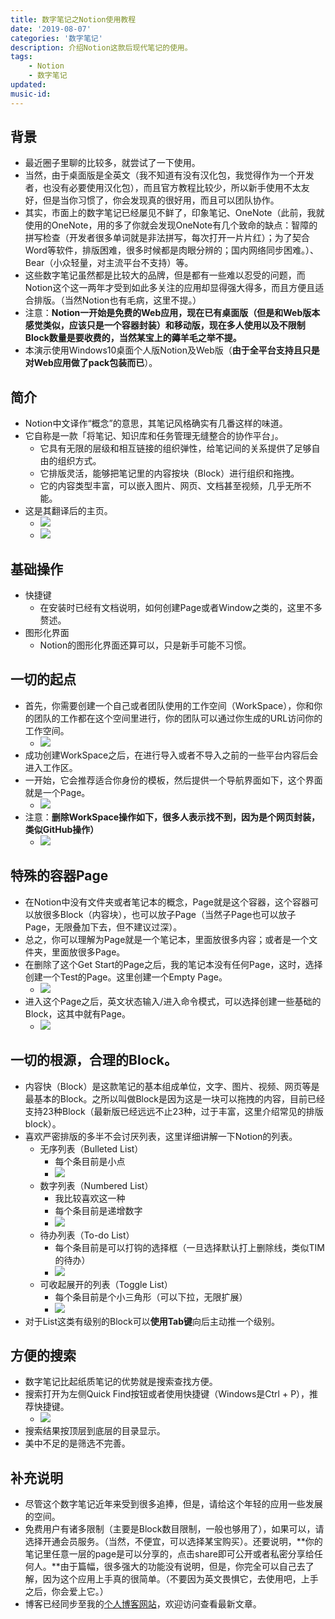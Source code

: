 ```yaml
---
title: 数字笔记之Notion使用教程
date: '2019-08-07'
categories: '数字笔记'
description: 介绍Notion这款后现代笔记的使用。
tags: 
    - Notion
    - 数字笔记
updated: 
music-id: 
---
```

## 背景
- 最近圈子里聊的比较多，就尝试了一下使用。
- 当然，由于桌面版是全英文（我不知道有没有汉化包，我觉得作为一个开发者，也没有必要使用汉化包），而且官方教程比较少，所以新手使用不太友好，但是当你习惯了，你会发现真的很好用，而且可以团队协作。
- 其实，市面上的数字笔记已经屡见不鲜了，印象笔记、OneNote（此前，我就使用的OneNote，用的多了你就会发现OneNote有几个致命的缺点：智障的拼写检查（开发者很多单词就是非法拼写，每次打开一片片红）；为了契合Word等软件，排版困难，很多时候都是肉眼分辨的；国内网络同步困难。）、Bear（小众轻量，对主流平台不支持）等。
- 这些数字笔记虽然都是比较大的品牌，但是都有一些难以忍受的问题，而Notion这个这一两年才受到如此多关注的应用却显得强大得多，而且方便且适合排版。（当然Notion也有毛病，这里不提。）
- 注意：**Notion一开始是免费的Web应用，现在已有桌面版（但是和Web版本感觉类似，应该只是一个容器封装）和移动版，现在多人使用以及不限制Block数量是要收费的，当然某宝上的薅羊毛之举不提。**
- 本演示使用Windows10桌面个人版Notion及Web版（**由于全平台支持且只是对Web应用做了pack包装而已**）。


## 简介
- Notion中文译作“概念”的意思，其笔记风格确实有几番这样的味道。
- 它自称是一款「将笔记、知识库和任务管理无缝整合的协作平台」。
	- 它具有无限的层级和相互链接的组织弹性，给笔记间的关系提供了足够自由的组织方式。
	- 它排版灵活，能够把笔记里的内容按块（Block）进行组织和拖拽。
	- 它的内容类型丰富，可以嵌入图片、网页、文档甚至视频，几乎无所不能。
- 这是其翻译后的主页。
  - ![](/asset/2919-08-07/index1.png)
  - ![](/asset/2919-08-07/index2.png)


## 基础操作
- 快捷键
	- 在安装时已经有文档说明，如何创建Page或者Window之类的，这里不多赘述。
- 图形化界面
	- Notion的图形化界面还算可以，只是新手可能不习惯。


## 一切的起点
- 首先，你需要创建一个自己或者团队使用的工作空间（WorkSpace），你和你的团队的工作都在这个空间里进行，你的团队可以通过你生成的URL访问你的工作空间。
  - ![](/asset/2919-08-07/workspace.png)
- 成功创建WorkSpace之后，在进行导入或者不导入之前的一些平台内容后会进入工作区。
- 一开始，它会推荐适合你身份的模板，然后提供一个导航界面如下，这个界面就是一个Page。
	- ![](/asset/2919-08-07/start.png)
- 注意：**删除WorkSpace操作如下，很多人表示找不到，因为是个网页封装，类似GitHub操作）**
	- ![](/asset/2919-08-07/delete.png)
## 特殊的容器Page
- 在Notion中没有文件夹或者笔记本的概念，Page就是这个容器，这个容器可以放很多Block（内容块），也可以放子Page（当然子Page也可以放子Page，无限叠加下去，但不建议过深）。
- 总之，你可以理解为Page就是一个笔记本，里面放很多内容；或者是一个文件夹，里面放很多Page。
- 在删除了这个Get Start的Page之后，我的笔记本没有任何Page，这时，选择创建一个Test的Page。这里创建一个Empty Page。
	- ![](/asset/2919-08-07/page.png)
- 进入这个Page之后，英文状态输入/进入命令模式，可以选择创建一些基础的Block，这其中就有Page。
	- ![](/asset/2919-08-07/block.png)
## 一切的根源，合理的Block。
- 内容快（Block）是这款笔记的基本组成单位，文字、图片、视频、网页等是最基本的Block。之所以叫做Block是因为这是一块可以拖拽的内容，目前已经支持23种Block（最新版已经远远不止23种，过于丰富，这里介绍常见的排版block）。
- 喜欢严密排版的多半不会讨厌列表，这里详细讲解一下Notion的列表。
	- 无序列表（Bulleted List）
		- 每个条目前是小点
		- ![](/asset/2919-08-07/blist.png)
	- 数字列表（Numbered List）
		- 我比较喜欢这一种
		- 每个条目前是递增数字
		- ![](/asset/2919-08-07/nlist.png)
	- 待办列表（To-do List）
		- 每个条目前是可以打钩的选择框（一旦选择默认打上删除线，类似TIM的待办）
		- ![](/asset/2919-08-07/tlist.png)
	- 可收起展开的列表（Toggle List）
		- 每个条目前是个小三角形（可以下拉，无限扩展）
		- ![](/asset/2919-08-07/tolist.png)
- 对于List这类有级别的Block可以**使用Tab键**向后主动推一个级别。


## 方便的搜索
- 数字笔记比起纸质笔记的优势就是搜索查找方便。
- 搜索打开为左侧Quick Find按钮或者使用快捷键（Windows是Ctrl + P），推荐快捷键。
	- ![](/asset/2919-08-07/search.png)
- 搜索结果按顶层到底层的目录显示。
- 美中不足的是筛选不完善。


## 补充说明
- 尽管这个数字笔记近年来受到很多追捧，但是，请给这个年轻的应用一些发展的空间。
- 免费用户有诸多限制（主要是Block数目限制，一般也够用了），如果可以，请选择开通会员服务。（当然，不便宜，可以选择某宝购买）。还要说明，**你的笔记里任意一层的page是可以分享的，点击share即可公开或者私密分享给任何人。**由于篇幅，很多强大的功能没有说明，但是，你完全可以自己去了解，因为这个应用上手真的很简单。（不要因为英文畏惧它，去使用吧，上手之后，你会爱上它。）
- 博客已经同步至我的[个人博客网站](https://luanshiyinyang.github.io)，欢迎访问查看最新文章。

